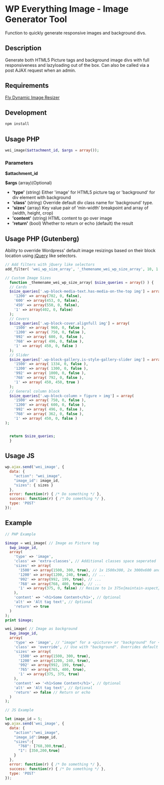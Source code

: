 # WP Everything Image - Image Generator Tool
Function to quickly generate responsive images and background divs.

## Description
Generate both HTML5 Picture tags and background image divs with full responsiveness and lazyloading out of the box. Can also be called via a post AJAX request when an admin.

## Requirements
[Fly Dynamic Image Resizer](https://wordpress.org/plugins/fly-dynamic-image-resizer/)

## Development
```bash
npm install
```

## Usage PHP
```php
wei_image($attachment_id, $args = array());
```

### Parameters
**$attachment_id** 

**$args**
  (array)(Optional)

* **'type'**
  (string) Either 'image' for HTML5 picture tag or 'background' for div element with background
* **'class'**
  (string) Override default div class name for 'background' type.
* **'sizes'**
  (array) Key value pair of 'min-width' breakpoint and array of (width, height, crop)
* **'content'**
  (string) HTML content to go over image
* **'return'**
  (bool) Whether to return or echo (default) the result

## Usage PHP (Gutenberg)
Ability to override Wordpress' default image resizings based on their block location using [jQuery](https://api.jquery.com/category/selectors/) like selectors.

```php
// Add filters with jQuery like selectors
add_filter( 'wei_wp_size_array', '_themename_wei_wp_size_array', 10, 1 );

// Custom Image Sizes
  function _themename_wei_wp_size_array( $size_queries = array() ) {
  // Cards
  $size_queries['.wp-block-media-text.has-media-on-the-top img'] = array(
    '1200' => array(702, 0, false), 
    '600' => array(453, 0, false), 
    '450' => array(550, 0, false),
    '1' => array(402, 0, false) 
  );
  // Covers
  $size_queries['.wp-block-cover.alignfull img'] = array(
    '1500' => array( 960, 0, false ),
    '1200' => array( 750, 0, false ),
    '992' => array( 600, 0, false ), 
    '768' => array( 496, 0, false ), 
    '1' => array( 450, 0, false ) 
  );
  // Slider
  $size_queries['.wp-block-gallery.is-style-gallery-slider img'] = array(
    '1500' => array( 1334, 0, false ),
    '1200' => array( 1300, 0, false ),
    '992' => array( 1000, 0, false ), 
    '768' => array( 792, 0, false ), 
    '1' => array( 450, 450, true ) 
  );
  // General column block
  $size_queries['.wp-block-column > figure > img'] = array(
    '1500' => array( 750, 0, false ),
    '1200' => array( 600, 0, false ),
    '992' => array( 496, 0, false ), 
    '768' => array( 362, 0, false ), 
    '1' => array( 450, 0, false ) 
);


  return $size_queries;
  }
```

## Usage JS
```js
wp.ajax.send('wei_image', {
  data: {
    "action": "wei_image",
    "image_id": image_id,
    "sizes": { sizes }
  },
  error: function(r) { /* Do something */ },
  success: function(r) { /* Do something */ },
  type: 'POST'
});
```

## Example

```php
// PHP Example

$image = wei_image( // Image as Picture tag
  $wp_image_id, 
  array(
    'type' => 'image',
    'class' => 'extra-classes', // Additional classes space seperated
    'sizes' => array(
      '1500' => array(1500, 300, true), // 1x 1500x300, 2x 3000x600 and crop
      '1200' => array(1200, 240, true), // ...
      '992' => array(992, 199, true), // ...
      '768' => array(768, 400, true), // ...
      '1' => array(375, 0, false) // Resize to 1x 375x{maintain-aspect} 2x 750x{maintain-aspect}
    ),
    'content' => '<h1>Some Content</h1>', // Optional
    'alt' => 'Alt tag text', // Optional
    'return' => true
  )
);
print $image;

wei_image( // Image as background
  $wp_image_id, 
  array(
    'type' => 'image', // "image" for a <picture> or "background" for <div> with background image
    'class' => 'override', // Use with "background". Overrides default div name. Requires you create the div
    'sizes' => array(
      '1500' => array(1500, 300, true),
      '1200' => array(1200, 240, true),
      '992' => array(992, 199, true),
      '765' => array(765, 400, true),
      '1' => array(375, 375, true)
    ),
    'content' => '<h1>Some Content</h1>', // Optional
    'alt' => 'Alt tag text', // Optional
    'return' => false // Return or echo
  )
);

```

```js
// JS Example

let image_id = 5;
wp.ajax.send('wei_image', {
  data: {
    "action":"wei_image",
    "image_id":image_id,
    "sizes":{
      "768": [768,300,true],
      "1": [350,200,true]
    }
  },
  error: function(r) { /* Do something */ },
  success: function(r) { /* Do something */ },
  type: 'POST'
});
```
